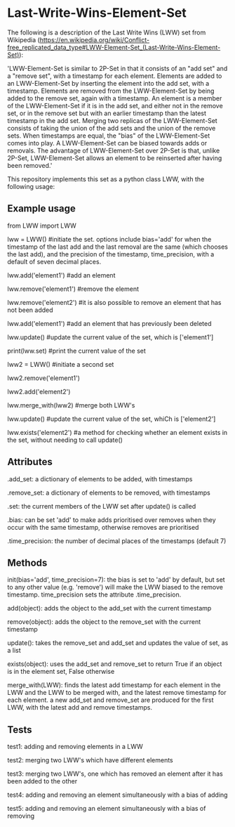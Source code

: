 # Last-Write-Wins-Element-Set
The following is a description of the Last Write Wins (LWW) set from Wikipedia (https://en.wikipedia.org/wiki/Conflict-free_replicated_data_type#LWW-Element-Set_(Last-Write-Wins-Element-Set)):

'LWW-Element-Set is similar to 2P-Set in that it consists of an "add set" and a "remove set", with a timestamp for each element. Elements are added to an LWW-Element-Set by inserting the element into the add set, with a timestamp. Elements are removed from the LWW-Element-Set by being added to the remove set, again with a timestamp. An element is a member of the LWW-Element-Set if it is in the add set, and either not in the remove set, or in the remove set but with an earlier timestamp than the latest timestamp in the add set. Merging two replicas of the LWW-Element-Set consists of taking the union of the add sets and the union of the remove sets. When timestamps are equal, the "bias" of the LWW-Element-Set comes into play. A LWW-Element-Set can be biased towards adds or removals. The advantage of LWW-Element-Set over 2P-Set is that, unlike 2P-Set, LWW-Element-Set allows an element to be reinserted after having been removed.'

This repository implements this set as a python class LWW, with the following usage:

## Example usage

from LWW import LWW

lww = LWW()  #initiate the set.  options include bias='add' for when the timestamp of the last add and the last removal are    the same (which chooses the last add), and the precision of the timestamp, time_precision, with a default of seven decimal places.

lww.add('element1')  #add an element

lww.remove('element1')  #remove the element

lww.remove('element2')  #it is also possible to remove an element that has not been added

lww.add('element1')  #add an element that has previously been deleted

lww.update()  #update the current value of the set, which is ['element1']

print(lww.set) #print the current value of the set

lww2 = LWW()  #initiate a second set

lww2.remove('element1')

lww2.add('element2')

lww.merge_with(lww2) #merge both LWW's

lww.update()   #update the current value of the set, whiCh is ['element2']

lww.exists('element2')    #a method for checking whether an element exists in the set, without needing to call update()

## Attributes

.add_set: a dictionary of elements to be added, with timestamps

.remove_set: a dictionary of elements to be removed, with timestamps

.set: the current members of the LWW set after update() is called

.bias: can be set 'add' to make adds prioritised over removes when they occur with the same timestamp, otherwise removes are prioritised

.time_precision: the number of decimal places of the timestamps (default 7)

## Methods

init(bias='add', time_precision=7): the bias is set to 'add' by default, but set to any other value (e.g. 'remove') will make the LWW biased to the remove timestamp.  time_precision sets the attribute .time_precision.

add(object): adds the object to the add_set with the current timestamp

remove(object): adds the object to the remove_set with the current timestamp

update(): takes the remove_set and add_set and updates the value of set, as a list

exists(object): uses the add_set and remove_set to return True if an object is in the element set, False otherwise

merge_with(LWW): finds the latest add timestamp for each element in the LWW and the LWW to be merged with, and the latest remove timestamp for each element.  a new add_set and remove_set are produced for the first LWW, with the latest add and remove timestamps.

## Tests

test1: adding and removing elements in a LWW

test2: merging two LWW's which have different elements

test3: merging two LWW's, one which has removed an element after it has been added to the other

test4: adding and removing an element simultaneously with a bias of adding

test5: adding and removing an element simultaneously with a bias of removing



